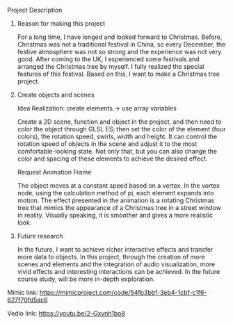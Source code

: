 Project Description

1. Reason for making this project

   For a long time, I have longed and looked forward to Christmas. Before, 
   Christmas was not a traditional festival in China, so every December, the festive atmosphere was not so strong and the experience was not very good. After coming    to the UK, I experienced some festivals and arranged the Christmas tree by myself. I fully realized the special features of this festival. Based on this, I want    to make a Christmas tree project.

2. Create objects and scenes

   Idea Realization: create elements -> use array variables 
   
   Create a 2D scene, function and object in the project, and then need to color the object through GLSL ES; then set the color of the element (four colors), the      rotation speed, swirls, width and height. It can control the rotation speed of objects in the scene and adjust it to the most comfortable-looking state. Not only    that, but you can also change the color and spacing of these elements to achieve the desired effect.
  
   Request Animation Frame
   
   The object moves at a constant speed based on a vertex. In the vortex node, using the calculation method of pi, each element expands into motion.
   The effect presented in the animation is a rotating Christmas tree that mimics the appearance of a Christmas tree in a street window in reality. Visually            speaking, it is smoother and gives a more realistic look.

3. Future research

   In the future, I want to achieve richer interactive effects and transfer more data to objects. In this project, through the creation of more scenes and elements    and the integration of audio visualization, more vivid effects and interesting interactions can be achieved. In the future course study, will be more in-depth      exploration.
   
Mimic link: https://mimicproject.com/code/54fb3bbf-3eb4-1cbf-c1f6-627f70fd5ac6

Vedio link: https://youtu.be/2-Gxvnh1bo8
   
